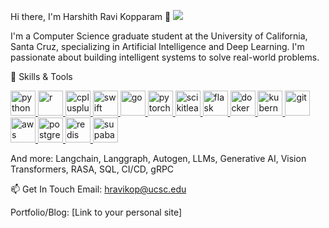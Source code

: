 Hi there, I'm Harshith Ravi Kopparam 👋
<a href="https://www.google.com/search?q=https://www.linkedin.com/in/harshith-r-kopparam/" target="_blank"><img src="https://www.google.com/search?q=https://img.shields.io/badge/LinkedIn-0077B5%3Fstyle%3Dfor-the-badge%26logo%3Dlinkedin%26logoColor%3Dwhite" /></a>

I'm a Computer Science graduate student at the University of California, Santa Cruz, specializing in Artificial Intelligence and Deep Learning. I'm passionate about building intelligent systems to solve real-world problems.

🔧 Skills & Tools
<p align="left">
<a href="https://www.python.org" target="_blank" rel="noreferrer"> <img src="https://www.google.com/search?q=https://raw.githubusercontent.com/devicons/devicon/master/icons/python/python-original.svg" alt="python" width="40" height="40"/> </a>
<a href="https://www.r-project.org/" target="_blank" rel="noreferrer"> <img src="https://www.google.com/search?q=https://raw.githubusercontent.com/devicons/devicon/master/icons/r/r-original.svg" alt="r" width="40" height="40"/> </a>
<a href="https://www.cplusplus.com/" target="_blank" rel="noreferrer"> <img src="https://www.google.com/search?q=https://raw.githubusercontent.com/devicons/devicon/master/icons/cplusplus/cplusplus-original.svg" alt="cplusplus" width="40" height="40"/> </a>
<a href="https://developer.apple.com/swift/" target="_blank" rel="noreferrer"> <img src="https://www.google.com/search?q=https://raw.githubusercontent.com/devicons/devicon/master/icons/swift/swift-original.svg" alt="swift" width="40" height="40"/> </a>
<a href="https://go.dev" target="_blank" rel="noreferrer"> <img src="https://www.google.com/search?q=https://raw.githubusercontent.com/devicons/devicon/master/icons/go/go-original.svg" alt="go" width="40" height="40"/> </a>
<a href="https://pytorch.org/" target="_blank" rel="noreferrer"> <img src="https://www.google.com/search?q=https://raw.githubusercontent.com/devicons/devicon/master/icons/pytorch/pytorch-original.svg" alt="pytorch" width="40" height="40"/> </a>
<a href="https://scikit-learn.org/" target="_blank" rel="noreferrer"> <img src="https://www.google.com/search?q=https://raw.githubusercontent.com/devicons/devicon/master/icons/scikitlearn/scikitlearn-original.svg" alt="scikitlearn" width="40" height="40"/> </a>
<a href="https://flask.palletsprojects.com/" target="_blank" rel="noreferrer"> <img src="https://www.google.com/search?q=https://raw.githubusercontent.com/devicons/devicon/master/icons/flask/flask-original.svg" alt="flask" width="40" height="40"/> </a>
<a href="https://www.docker.com/" target="_blank" rel="noreferrer"> <img src="https://www.google.com/search?q=https://raw.githubusercontent.com/devicons/devicon/master/icons/docker/docker-original.svg" alt="docker" width="40" height="40"/> </a>
<a href="https://kubernetes.io" target="_blank" rel="noreferrer"> <img src="https://www.google.com/search?q=https://raw.githubusercontent.com/devicons/devicon/master/icons/kubernetes/kubernetes-plain.svg" alt="kubernetes" width="40" height="40"/> </a>
<a href="https://git-scm.com/" target="_blank" rel="noreferrer"> <img src="https://www.google.com/search?q=https://raw.githubusercontent.com/devicons/devicon/master/icons/git/git-original.svg" alt="git" width="40" height="40"/> </a>
<a href="https://aws.amazon.com" target="_blank" rel="noreferrer"> <img src="https://www.google.com/search?q=https://raw.githubusercontent.com/devicons/devicon/master/icons/amazonwebservices/amazonwebservices-original-wordmark.svg" alt="aws" width="40" height="40"/> </a>
<a href="https://www.postgresql.org" target="_blank" rel="noreferrer"> <img src="https://www.google.com/search?q=https://raw.githubusercontent.com/devicons/devicon/master/icons/postgresql/postgresql-original.svg" alt="postgresql" width="40" height="40"/> </a>
<a href="https://redis.io" target="_blank" rel="noreferrer"> <img src="https://www.google.com/search?q=https://raw.githubusercontent.com/devicons/devicon/master/icons/redis/redis-original.svg" alt="redis" width="40" height="40"/> </a>
<a href="https://supabase.io/" target="_blank" rel="noreferrer"> <img src="https://www.google.com/search?q=https://raw.githubusercontent.com/devicons/devicon/master/icons/supabase/supabase-original.svg" alt="supabase" width="40" height="40"/> </a>
</p>

And more: Langchain, Langgraph, Autogen, LLMs, Generative AI, Vision Transformers, RASA, SQL, CI/CD, gRPC

📫 Get In Touch
Email: hravikop@ucsc.edu

Portfolio/Blog: [Link to your personal site]
